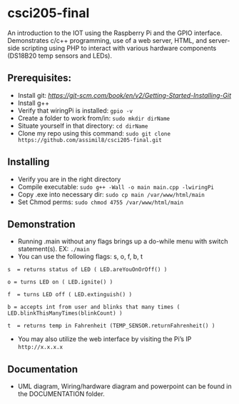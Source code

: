 # csci205-final
An introduction to the IOT using the Raspberry Pi and the GPIO interface. Demonstrates c/c++ programming, use of a web server, HTML, and server-side scripting using PHP to interact with various hardware components (DS18B20 temp sensors and LEDs).

## Prerequisites:
+ Install git: <i>https://git-scm.com/book/en/v2/Getting-Started-Installing-Git</i>
+ Install g++
+ Verify that wiringPi is installed: 
```gpio -v```	
+ Create a folder to work from/in: 
```sudo mkdir dirName```
+ Situate yourself in that directory:
```cd dirName```
+ Clone my repo using this command:
```sudo git clone https://github.com/assimil8/csci205-final.git```

## Installing
+ Verify you are in the right directory
+ Compile executable: 
```sudo g++ -Wall -o main main.cpp -lwiringPi```
+ Copy .exe into necessary dir: 
```sudo cp main /var/www/html/main```
+ Set Chmod perms:
```sudo chmod 4755 /var/www/html/main```

## Demonstration
+ Running .main without any flags brings up a do-while menu with switch statement(s). EX:
```./main```
+ You can use the following flags: s, o, f, b, t

```s  = returns status of LED ( LED.areYouOnOrOff() )```

```o = turns LED on ( LED.ignite() )```

```f  = turns LED off ( LED.extinguish() )```

```b = accepts int from user and blinks that many times ( LED.blinkThisManyTimes(blinkCount) )```

```t  = returns temp in Fahrenheit (TEMP_SENSOR.returnFahrenheit() )```

+ You may also utilize the web interface by visiting the Pi’s IP 
```http://x.x.x.x```

## Documentation 
+ UML diagram, Wiring/hardware diagram and powerpoint can be found in the DOCUMENTATION folder.
